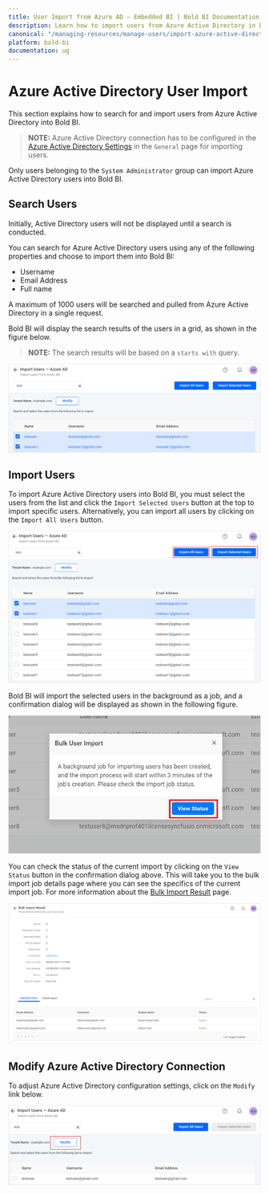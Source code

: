 ```yaml
---
title: User Import from Azure AD – Embedded BI | Bold BI Documentation
description: Learn how to import users from Azure Active Directory in Bold BI Embedded. Also know how to modify existing Azure Active Directory connection.
canonical: "/managing-resources/manage-users/import-azure-active-directory-users/"
platform: bold-bi
documentation: ug
---
```


# Azure Active Directory User Import

This section explains how to search for and import users from Azure Active Directory into Bold BI.

> **NOTE:**  Azure Active Directory connection has to be configured in the [Azure Active Directory Settings](/site-administration/user-directory-settings/azure-active-directory/) in the `General` page for importing users.

Only users belonging to the `System Administrator` group can import Azure Active Directory users into Bold BI.

## Search Users

Initially, Active Directory users will not be displayed until a search is conducted.

You can search for Azure Active Directory users using any of the following properties and choose to import them into Bold BI:

* Username
* Email Address
* Full name

A maximum of 1000 users will be searched and pulled from Azure Active Directory in a single request. 

Bold BI will display the search results of the users in a grid, as shown in the figure below.

> **NOTE:**  The search results will be based on a `starts with` query.

![Import Users from Azure Active Directory Server](/static/assets/managing-resources/manage-users/images/search-import-user-from-azure-active-directory.png)

## Import Users

To import Azure Active Directory users into Bold BI, you must select the users from the list and click the `Import Selected Users` button at the top to import specific users. Alternatively, you can import all users by clicking on the `Import All Users` button.

![Import User from Azure Active Directory](/static/assets/managing-resources/manage-users/images/import-user-from-azure-active-directory-new.png)

Bold BI will import the selected users in the background as a job, and a confirmation dialog will be displayed as shown in the following figure.

![Confirmation dialog after import users started](/static/assets/managing-resources/manage-users/images/confirmation-dialogue-on-import-click.png#width=70%)

You can check the status of the current import by clicking on the `View Status` button in the confirmation dialog above. This will take you to the bulk import job details page where you can see the specifics of the current import job. For more information about the [Bulk Import Result](/managing-resources/manage-users/bulk-import-result/) page.

![Bulk user import job details page](/static/assets/managing-resources/manage-users/images/import-job-details-page.png#width=70%)

## Modify Azure Active Directory Connection

To adjust Azure Active Directory configuration settings, click on the `Modify` link below.

![Modify Azure Active Directory Configuration](/static/assets/managing-resources/manage-users/images/Modify-Azure-Active-Directory-Configuration.png#width=55%)
